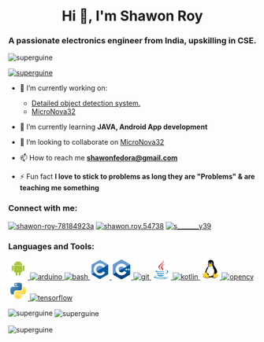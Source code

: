 <h1 align="center">Hi 👋, I'm Shawon Roy</h1>
<h3 align="center">A passionate electronics engineer from India, upskilling in CSE.</h3>

<p align="left"> <img src="https://komarev.com/ghpvc/?username=superguine&label=Profile%20views&color=ffa50a&style=flat" alt="superguine" /> </p>

<p align="left"> <a href="https://github.com/ryo-ma/github-profile-trophy"><img src="https://github-profile-trophy.vercel.app/?username=superguine" alt="superguine" /></a> </p>

- 🔭 I’m currently working on:
  - [Detailed object detection system.](https://github.com/superguine/ODProject)
  - [MicroNova32](https://github.com/superguine/MicroNova32)

- 🌱 I’m currently learning **JAVA, Android App development**

- 👯 I’m looking to collaborate on [MicroNova32](https://github.com/superguine/MicroNova32)

- 📫 How to reach me **shawonfedora@gmail.com**

- ⚡ Fun fact **I love to stick to problems as long they are "Problems" & are teaching me something**

<h3 align="left">Connect with me:</h3>
<p align="left">
<a href="https://linkedin.com/in/shawon-roy-78184923a" target="blank"><img align="center" src="https://raw.githubusercontent.com/rahuldkjain/github-profile-readme-generator/master/src/images/icons/Social/linked-in-alt.svg" alt="shawon-roy-78184923a" height="30" width="40" /></a>
<a href="https://fb.com/shawon.roy.54738" target="blank"><img align="center" src="https://raw.githubusercontent.com/rahuldkjain/github-profile-readme-generator/master/src/images/icons/Social/facebook.svg" alt="shawon.roy.54738" height="30" width="40" /></a>
<a href="https://instagram.com/s_______y39" target="blank"><img align="center" src="https://raw.githubusercontent.com/rahuldkjain/github-profile-readme-generator/master/src/images/icons/Social/instagram.svg" alt="s_______y39" height="30" width="40" /></a>
</p>

<h3 align="left">Languages and Tools:</h3>
<p align="left"> <a href="https://developer.android.com" target="_blank" rel="noreferrer"> <img src="https://raw.githubusercontent.com/devicons/devicon/master/icons/android/android-original-wordmark.svg" alt="android" width="40" height="40"/> </a> <a href="https://www.arduino.cc/" target="_blank" rel="noreferrer"> <img src="https://cdn.worldvectorlogo.com/logos/arduino-1.svg" alt="arduino" width="40" height="40"/> </a> <a href="https://www.gnu.org/software/bash/" target="_blank" rel="noreferrer"> <img src="https://www.vectorlogo.zone/logos/gnu_bash/gnu_bash-icon.svg" alt="bash" width="40" height="40"/> </a> <a href="https://www.cprogramming.com/" target="_blank" rel="noreferrer"> <img src="https://raw.githubusercontent.com/devicons/devicon/master/icons/c/c-original.svg" alt="c" width="40" height="40"/> </a> <a href="https://www.w3schools.com/cpp/" target="_blank" rel="noreferrer"> <img src="https://raw.githubusercontent.com/devicons/devicon/master/icons/cplusplus/cplusplus-original.svg" alt="cplusplus" width="40" height="40"/> </a> <a href="https://git-scm.com/" target="_blank" rel="noreferrer"> <img src="https://www.vectorlogo.zone/logos/git-scm/git-scm-icon.svg" alt="git" width="40" height="40"/> </a> <a href="https://www.java.com" target="_blank" rel="noreferrer"> <img src="https://raw.githubusercontent.com/devicons/devicon/master/icons/java/java-original.svg" alt="java" width="40" height="40"/> </a> <a href="https://kotlinlang.org" target="_blank" rel="noreferrer"> <img src="https://www.vectorlogo.zone/logos/kotlinlang/kotlinlang-icon.svg" alt="kotlin" width="40" height="40"/> </a> <a href="https://www.linux.org/" target="_blank" rel="noreferrer"> <img src="https://raw.githubusercontent.com/devicons/devicon/master/icons/linux/linux-original.svg" alt="linux" width="40" height="40"/> </a> <a href="https://opencv.org/" target="_blank" rel="noreferrer"> <img src="https://www.vectorlogo.zone/logos/opencv/opencv-icon.svg" alt="opencv" width="40" height="40"/> </a> <a href="https://www.python.org" target="_blank" rel="noreferrer"> <img src="https://raw.githubusercontent.com/devicons/devicon/master/icons/python/python-original.svg" alt="python" width="40" height="40"/> </a> <a href="https://www.tensorflow.org" target="_blank" rel="noreferrer"> <img src="https://www.vectorlogo.zone/logos/tensorflow/tensorflow-icon.svg" alt="tensorflow" width="40" height="40"/> </a> </p>

<p><img align="left" src="https://github-readme-stats.vercel.app/api/top-langs?username=superguine&show_icons=true&theme=tokyonight&locale=en&layout=compact" alt="superguine" /></p>

<p>&nbsp;<img align="center" src="https://github-readme-stats.vercel.app/api?username=superguine&show_icons=true&theme=tokyonight&locale=en" alt="superguine" /></p>

<p><img align="center" src="https://github-readme-streak-stats.herokuapp.com/?user=superguine&theme=dark" alt="superguine" /></p>
